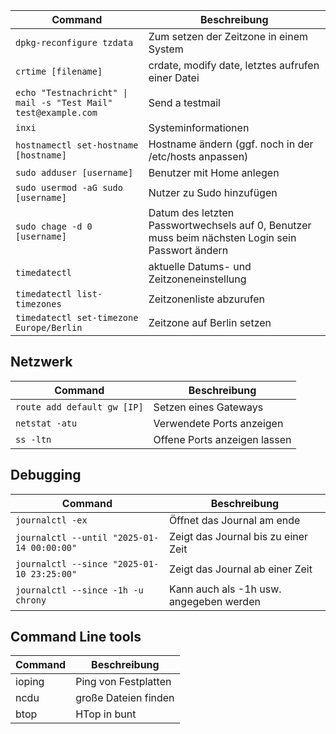 
| Command                                                        | Beschreibung                                                                                     |
| -------------------------------------------------------------- | ------------------------------------------------------------------------------------------------ |
| `dpkg-reconfigure tzdata`                                      | Zum setzen der Zeitzone in einem System                                                          |
| `crtime [filename]`                                            | crdate, modify date, letztes aufrufen einer Datei                                                |
| `echo "Testnachricht" \| mail -s "Test Mail" test@example.com` | Send a testmail                                                                                  |
| `inxi`                                                         | Systeminformationen                                                                              |
| `hostnamectl set-hostname [hostname]`                          | Hostname ändern (ggf. noch in der /etc/hosts anpassen)                                           |
| `sudo adduser [username]`                                      | Benutzer mit Home anlegen                                                                        |
| `sudo usermod -aG sudo [username]`                             | Nutzer zu Sudo hinzufügen                                                                        |
| `sudo chage -d 0 [username]`                                   | Datum des letzten Passwortwechsels auf 0, Benutzer muss beim nächsten Login sein Passwort ändern |
| `timedatectl `                                                 | aktuelle Datums- und Zeitzoneneinstellung                                                        |
| `timedatectl list-timezones`                                   | Zeitzonenliste abzurufen                                                                         |
| `timedatectl set-timezone Europe/Berlin`                       | Zeitzone auf Berlin setzen                                                                       |



 
## Netzwerk

| Command                     | Beschreibung                 |
| --------------------------- | ---------------------------- |
| `route add default gw [IP]` | Setzen eines Gateways        |
| `netstat -atu`              | Verwendete Ports anzeigen    |
| `ss -ltn`                   | Offene Ports anzeigen lassen |

## Debugging

| Command                                    | Beschreibung                            |
| ------------------------------------------ | --------------------------------------- |
| `journalctl -ex`                           | Öffnet das Journal am ende              |
| `journalctl --until "2025-01-14 00:00:00"` | Zeigt das Journal bis zu einer Zeit     |
| `journalctl --since "2025-01-10 23:25:00"` | Zeigt das Journal ab einer Zeit         |
| `journalctl --since -1h -u chrony`         | Kann auch als -1h usw. angegeben werden |

## Command Line tools

| Command | Beschreibung         |
| ------- | -------------------- |
| ioping  | Ping von Festplatten |
| ncdu    | große Dateien finden |
| btop    | HTop in bunt         |
